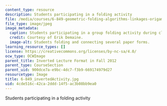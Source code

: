 ```yaml
---
content_type: resource
description: Students participating in a folding activity
file: /media/courses/6-849-geometric-folding-algorithms-linkages-origami-polyhedra-fall-2012/4cde516c42ca2ddd14f5ac3b08bb9ea0_6-849_invertedActivity.JPG
file_type: image/jpeg
image_metadata:
  caption: Students participating in a group folding activity during class.
  credit: Courtesy of Erik Demaine.
  image-alt: Students folding and connecting several paper forms.
learning_resource_types: []
license: https://creativecommons.org/licenses/by-nc-sa/4.0/
ocw_type: OCWImage
parent_title: Inverted Lecture Format in Fall 2012
parent_type: CourseSection
parent_uid: 900dce7a-e9bc-4dc7-f3b9-669174979d27
resourcetype: Image
title: 6-849_invertedActivity.jpg
uid: 4cde516c-42ca-2ddd-14f5-ac3b08bb9ea0
---
```

Students participating in a folding activity